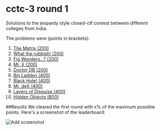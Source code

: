 cctc-3 round 1
==============

Solutions to the jeopardy style closed-ctf contest between different colleges from India.

The problems were (points in brackets): 

1. [The Matrix (200)](1#readme)
1. [What the rubbish! (200)](2#readme)
1. [Fig Wonders...? (200)](3#readme)
1. [Mr. X (200)](4#readme)
1. [Doctor DB (200)](5#readme)
1. [Bin Ladden (400)](6#readme)
1. [Black Hole! (400)](7#readme)
1. [Mr. deX (400)](8#readme)
1. [Layers of Disguise (400)](9#readme)
1. [Hidden Objects (800)](10#readme)

##Results
We cleared the first round with x% of the maximum possible points. Here's a screenshot of the leaderboard:

![Add screenshot](later.jpg)
